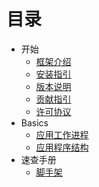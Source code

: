 # 目录

*  开始
    * [框架介绍](about/spiral.md)
    * [安装指引](about/install.md)
    * [版本说明](about/semver.md)
    * [贡献指引](about/contributing.md)
    * [许可协议](/license.md)
* Basics
    * [应用工作进程](basic/workers.md)
    * [应用程序结构](basic/structure.md)
* 速查手册
    * [脚手架](cookbook/scaffolding.md)
    
